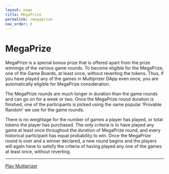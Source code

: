 ```yaml
---
layout: page
title: MegaPrize
permalink: /megaprize
nav_order: 6
---
```


# MegaPrize

MegaPrize is a special bonus prize that is offered apart from the prize winnings of the various game rounds. To become eligible for the MegaPrize, one of the Game Boards, at least once, without reverting the tokens. Thus, if you have played any of the games in Multiprizer DApp even once, you are automatically eligible for MegaPrize consideration.

The MegaPrize rounds are much longer in duration than the game rounds and can go on for a week or two. Once the MegaPrize round duration is finished, one of the participants is picked using the same popular ‘Provable Random’ we use for the game rounds. 

There is no weightage for the number of games a player has played, or total tokens the player has purchased. The only criteria is to have played any game at least once throughout the duration of MegaPrize round, and every historical participant has equal probability to win. Once the MegaPrize round is over and a winner declared, a new round begins and the players will again have to satisfy the criteria of having played any one of the games at least once, without reverting. 


---
[Play Multiprizer](https://multiprizer.io)
